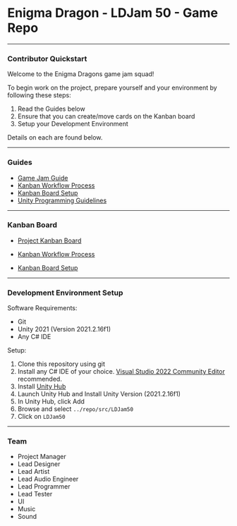 # Enigma Dragon - LDJam 50 - Game Repo

----

### Contributor Quickstart

Welcome to the Enigma Dragons game jam squad! 

To begin work on the project, prepare yourself and your environment by following these steps:
1. Read the Guides below
2. Ensure that you can create/move cards on the Kanban board
3. Setup your Development Environment

Details on each are found below.

----

### Guides

- [Game Jam Guide](./guides/game-jam-guide.md)
- [Kanban Workflow Process](./guides/kanban-workflow-guide.md)
- [Kanban Board Setup](./guide/kanban-board-guide.md)
- [Unity Programming Guidelines](./guides/unity-design-guidelines.md)

----

### Kanban Board

- [Project Kanban Board](https://zube.io/enigmadragons/ldjam50/w/jam/kanban)

- [Kanban Workflow Process](./guides/kanban-workflow-guide.md)
- [Kanban Board Setup](./guide/kanban-board-guide.md)

----

### Development Environment Setup

Software Requirements:
- Git
- Unity 2021 (Version 2021.2.16f1)
- Any C# IDE

Setup:
1. Clone this repository using git
2. Install any C# IDE of your choice. [Visual Studio 2022 Community Editor](https://visualstudio.microsoft.com/downloads/) recommended.
3. Install [Unity Hub](https://unity3d.com/get-unity/download)
4. Launch Unity Hub and Install Unity Version (2021.2.16f1)
5. In Unity Hub, click Add
6. Browse and select `../repo/src/LDJam50`
7. Click on `LDJam50`

----

### Team

- Project Manager
- Lead Designer
- Lead Artist
- Lead Audio Engineer
- Lead Programmer
- Lead Tester
- UI
- Music
- Sound
